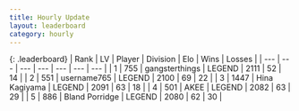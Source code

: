 ```yaml
---
title: Hourly Update
layout: leaderboard
category: hourly
---
```


{: .leaderboard}
| Rank | LV | Player | Division | Elo | Wins | Losses |
| --- | --- | --- | --- | --- | --- | --- |
| <span data-change="0">1</span> | 755 | <span title="ID: 92077">gangsterthings</span> | LEGEND | <span data-change="0">2111</span> | <span data-change="0">52</span> | <span data-change="0">14</span> |
| <span data-change="0">2</span> | 551 | <span title="ID: 188640">username765</span> | LEGEND | <span data-change="0">2100</span> | <span data-change="0">69</span> | <span data-change="0">22</span> |
| <span data-change="0">3</span> | 1447 | <span title="ID: 315148">Hina Kagiyama</span> | LEGEND | <span data-change="0">2091</span> | <span data-change="0">63</span> | <span data-change="0">18</span> |
| <span data-change="0">4</span> | 501 | <span title="ID: 455100">AKEE</span> | LEGEND | <span data-change="0">2082</span> | <span data-change="0">63</span> | <span data-change="0">29</span> |
| <span data-change="0">5</span> | 886 | <span title="ID: 466895">Bland Porridge</span> | LEGEND | <span data-change="0">2080</span> | <span data-change="0">62</span> | <span data-change="0">30</span> |